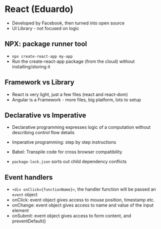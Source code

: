 # React (Eduardo)
* Developed by Facebook, then turned into open source
* UI Library - not focused on logic

## NPX: package runner tool
* ```npx create-react-app my-app```
* Run the create-react-app package (from the cloud) without installing/storing it

## Framework vs Library
* React is very light, just a few files (react and react-dom)
* Angular is a Framework - more files, big platform, lots to setup

## Declarative vs Imperative
* Declarative programming expresses logic of a computation without describing control flow details
* Imperative programming: step by step instructions


* Babel: Transpile code for cross browser compatibility
* ```package-lock.json``` sorts out child dependency conflicts


## Event handlers
* ```<div onClick={functionName}>```, the handler function will be passed an ```event``` object
* onClick: event object gives access to mouse position, timestamp etc.
* onChange: event object gives access to name and value of the input element
* onSubmit: event object gives access to form content, and preventDefault()
